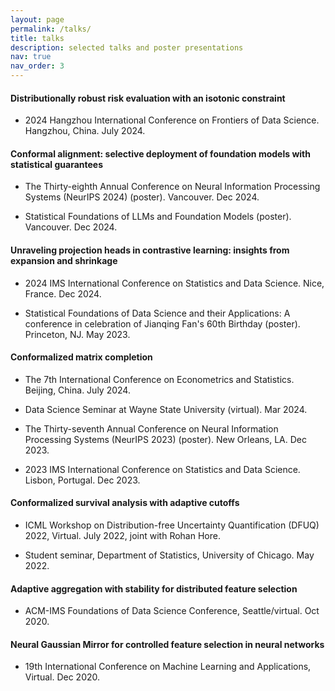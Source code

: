 ```yaml
---
layout: page
permalink: /talks/
title: talks
description: selected talks and poster presentations
nav: true
nav_order: 3
---
```



#### Distributionally robust risk evaluation with an isotonic constraint

- 2024 Hangzhou International Conference on Frontiers of Data Science. Hangzhou, China. July 2024.

#### Conformal alignment: selective deployment of foundation models with statistical guarantees

- The Thirty-eighth Annual Conference on Neural Information Processing Systems (NeurIPS 2024) (poster). Vancouver. Dec 2024.

- Statistical Foundations of LLMs and Foundation Models (poster). Vancouver. Dec 2024.

#### Unraveling projection heads in contrastive learning: insights from expansion and shrinkage

- 2024 IMS International Conference on Statistics and Data Science. Nice, France. Dec 2024.

- Statistical Foundations of Data Science and their Applications: A conference in celebration of Jianqing Fan's 60th Birthday (poster). Princeton, NJ. May 2023.

#### Conformalized matrix completion

- The 7th International Conference on Econometrics and Statistics. Beijing, China. July 2024.

- Data Science Seminar at Wayne State University (virtual). Mar 2024.

- The Thirty-seventh Annual Conference on Neural Information Processing Systems (NeurIPS 2023) (poster). New Orleans, LA. Dec 2023.

- 2023 IMS International Conference on Statistics and Data Science. Lisbon, Portugal. Dec 2023.


#### Conformalized survival analysis with adaptive cutoffs

- ICML Workshop on Distribution-free Uncertainty Quantification (DFUQ) 2022, Virtual. July 2022, joint with Rohan Hore.

- Student seminar, Department of Statistics, University of Chicago. May 2022.

#### Adaptive aggregation with stability for distributed feature selection
 
- ACM-IMS Foundations of Data Science
Conference, Seattle/virtual. Oct 2020.

#### Neural Gaussian Mirror for controlled feature selection in neural networks

- 19th International Conference on
Machine Learning and Applications, Virtual. Dec 2020.



